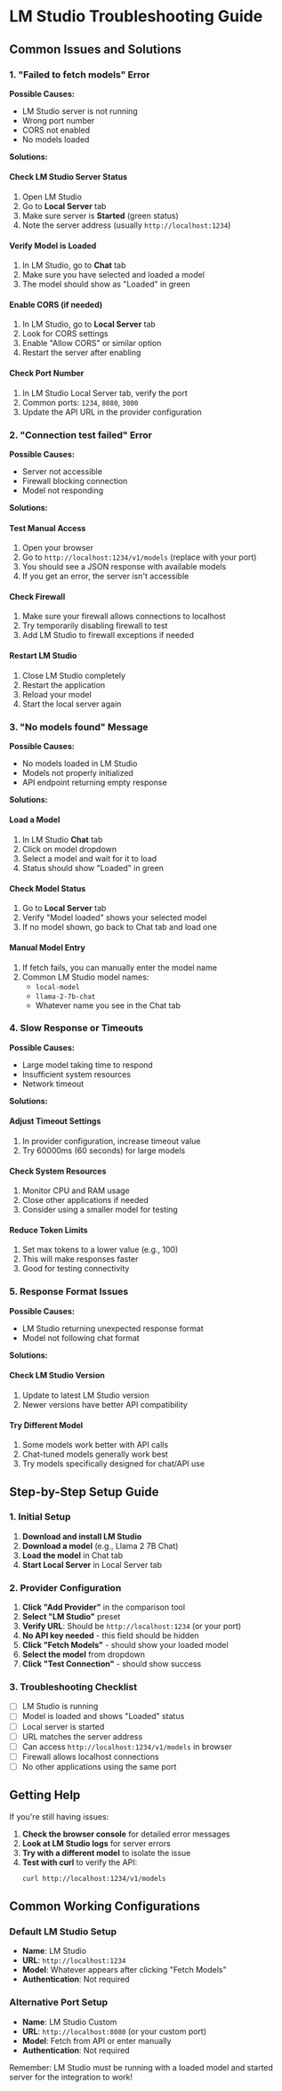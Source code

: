 # LM Studio Troubleshooting Guide

## Common Issues and Solutions

### 1. "Failed to fetch models" Error

**Possible Causes:**
- LM Studio server is not running
- Wrong port number
- CORS not enabled
- No models loaded

**Solutions:**

#### Check LM Studio Server Status
1. Open LM Studio
2. Go to **Local Server** tab
3. Make sure server is **Started** (green status)
4. Note the server address (usually `http://localhost:1234`)

#### Verify Model is Loaded
1. In LM Studio, go to **Chat** tab
2. Make sure you have selected and loaded a model
3. The model should show as "Loaded" in green

#### Enable CORS (if needed)
1. In LM Studio, go to **Local Server** tab
2. Look for CORS settings
3. Enable "Allow CORS" or similar option
4. Restart the server after enabling

#### Check Port Number
1. In LM Studio Local Server tab, verify the port
2. Common ports: `1234`, `8080`, `3000`
3. Update the API URL in the provider configuration

### 2. "Connection test failed" Error

**Possible Causes:**
- Server not accessible
- Firewall blocking connection
- Model not responding

**Solutions:**

#### Test Manual Access
1. Open your browser
2. Go to `http://localhost:1234/v1/models` (replace with your port)
3. You should see a JSON response with available models
4. If you get an error, the server isn't accessible

#### Check Firewall
1. Make sure your firewall allows connections to localhost
2. Try temporarily disabling firewall to test
3. Add LM Studio to firewall exceptions if needed

#### Restart LM Studio
1. Close LM Studio completely
2. Restart the application
3. Reload your model
4. Start the local server again

### 3. "No models found" Message

**Possible Causes:**
- No models loaded in LM Studio
- Models not properly initialized
- API endpoint returning empty response

**Solutions:**

#### Load a Model
1. In LM Studio **Chat** tab
2. Click on model dropdown
3. Select a model and wait for it to load
4. Status should show "Loaded" in green

#### Check Model Status
1. Go to **Local Server** tab
2. Verify "Model loaded" shows your selected model
3. If no model shown, go back to Chat tab and load one

#### Manual Model Entry
1. If fetch fails, you can manually enter the model name
2. Common LM Studio model names:
   - `local-model`
   - `llama-2-7b-chat`
   - Whatever name you see in the Chat tab

### 4. Slow Response or Timeouts

**Possible Causes:**
- Large model taking time to respond
- Insufficient system resources
- Network timeout

**Solutions:**

#### Adjust Timeout Settings
1. In provider configuration, increase timeout value
2. Try 60000ms (60 seconds) for large models

#### Check System Resources
1. Monitor CPU and RAM usage
2. Close other applications if needed
3. Consider using a smaller model for testing

#### Reduce Token Limits
1. Set max tokens to a lower value (e.g., 100)
2. This will make responses faster
3. Good for testing connectivity

### 5. Response Format Issues

**Possible Causes:**
- LM Studio returning unexpected response format
- Model not following chat format

**Solutions:**

#### Check LM Studio Version
1. Update to latest LM Studio version
2. Newer versions have better API compatibility

#### Try Different Model
1. Some models work better with API calls
2. Chat-tuned models generally work best
3. Try models specifically designed for chat/API use

## Step-by-Step Setup Guide

### 1. Initial Setup
1. **Download and install LM Studio**
2. **Download a model** (e.g., Llama 2 7B Chat)
3. **Load the model** in Chat tab
4. **Start Local Server** in Local Server tab

### 2. Provider Configuration
1. **Click "Add Provider"** in the comparison tool
2. **Select "LM Studio"** preset
3. **Verify URL**: Should be `http://localhost:1234` (or your port)
4. **No API key needed** - this field should be hidden
5. **Click "Fetch Models"** - should show your loaded model
6. **Select the model** from dropdown
7. **Click "Test Connection"** - should show success

### 3. Troubleshooting Checklist
- [ ] LM Studio is running
- [ ] Model is loaded and shows "Loaded" status
- [ ] Local server is started
- [ ] URL matches the server address
- [ ] Can access `http://localhost:1234/v1/models` in browser
- [ ] Firewall allows localhost connections
- [ ] No other applications using the same port

## Getting Help

If you're still having issues:

1. **Check the browser console** for detailed error messages
2. **Look at LM Studio logs** for server errors
3. **Try with a different model** to isolate the issue
4. **Test with curl** to verify the API:
   ```bash
   curl http://localhost:1234/v1/models
   ```

## Common Working Configurations

### Default LM Studio Setup
- **Name**: LM Studio
- **URL**: `http://localhost:1234`
- **Model**: Whatever appears after clicking "Fetch Models"
- **Authentication**: Not required

### Alternative Port Setup
- **Name**: LM Studio Custom
- **URL**: `http://localhost:8080` (or your custom port)
- **Model**: Fetch from API or enter manually
- **Authentication**: Not required

Remember: LM Studio must be running with a loaded model and started server for the integration to work!